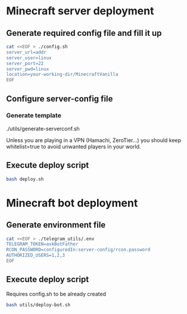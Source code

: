 # Minecraft server deployment

## Generate required config file and fill it up

```bash
cat <<EOF > ./config.sh
server_url=addr
server_user=linux
server_port=22
server_pwd=linux
location=your-working-dir/MinecraftVanilla
EOF
```

## Configure server-config file

### Generate template

./utils/generate-serverconf.sh

Unless you are playing in a VPN (Hamachi, ZeroTier...) you should keep whitelist=true to avoid unwanted players in your world.

## Execute deploy script

```bash
bash deploy.sh
```

# Minecraft bot deployment

## Generate environment file

```bash
cat <<EOF > ./telegram_utils/.env
TELEGRAM_TOKEN=askBotFather
RCON_PASSWORD=configuredIn:server-config/rcon.password
AUTHORIZED_USERS=1,2,3
EOF
```

## Execute deploy script

Requires config.sh to be already created

```bash
bash utils/deploy-bot.sh
```